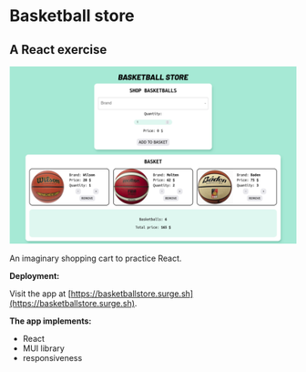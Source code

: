 # Basketball store

## A React exercise

<p align="center"><img src="./src/images/screenshot.png"></p>

An imaginary shopping cart to practice React.

**Deployment:**

Visit the app at [https://basketballstore.surge.sh](https://basketballstore.surge.sh).

**The app implements:**

- React
- MUI library
- responsiveness
